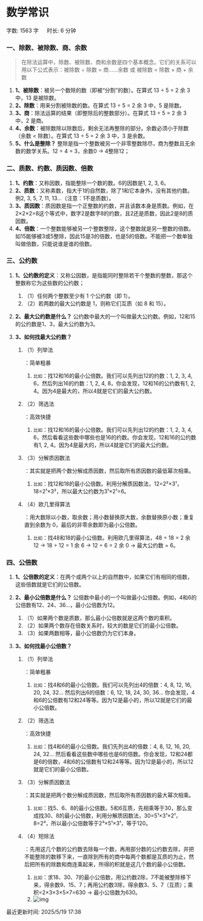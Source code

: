 # 数学常识[](https://sakib.local/数量关系/数学常识.html#数学常识)

 字数: 1563 字   时长: 6 分钟

### 一、除数、被除数、商、余数[](https://sakib.local/数量关系/数学常识.html#一、除数、被除数、商、余数)

> 在除法运算中，除数、被除数、商和余数是四个基本概念。它们的关系可以用以下公式表示：被除数 ÷ 除数 = 商……余数 或 被除数 = 除数 × 商 + 余数

1. **1、被除数**：被另一个数除的数（即被“分割”的数）。在算式 13 ÷ 5 = 2 余 3 中，13 是被除数。
2. **2、除数**：用来分割被除数的数。在算式 13 ÷ 5 = 2 余 3 中，5 是除数。
3. **3、商**：除法运算的结果（即整除后的整数部分）。在算式 13 ÷ 5 = 2 余 3 中，2 是商。
4. **4、余数**：被除数除以除数后，剩余无法再整除的部分。余数必须小于除数（余数 < 除数）。在算式 13 ÷ 5 = 2 余 3 中，3 是余数。
5. **5、什么是整除？** 整除是指一个整数被另一个非零整数除尽，商为整数且无余数的数学关系。12 ÷ 4 = 3，余数0 → 4整除12；

### 二、质数、约数、质因数、倍数[](https://sakib.local/数量关系/数学常识.html#二、质数、约数、质因数、倍数)

1. **1、约数**：又称因数，指能整除一个数的数。6的因数是1, 2, 3, 6。
2. **2、质数**：又称素数，指大于1的自然数，除了1和它本身外，没有其他约数。例2, 3, 5, 7, 11, 13...（注意：1不是质数）。
3. **3、质因数**：质因数是指一个正整数的约数，并且该数本身是质数。例如，在2×2×2=8这个等式中，数字2是数字8的约数，且2还是质数，因此2是8的质因数。
4. **4、倍数**：一个整数能够被另一个整数整除，这个整数就是另一整数的倍数。如15能够被3或5整除，因此15是3的倍数，也是5的倍数。不能把一个数单独叫做倍数，只能说谁是谁的倍数。

### 三、公约数[](https://sakib.local/数量关系/数学常识.html#三、公约数)

1. **1、公约数的定义**：又称‌公因数，是指能同时整除若干个整数的整数，那这个整数称它为这些数的公约数；

   1. （1）任何两个整数至少有 1 个公约数（即 1）。
   2. （2）若两数的最大公约数是 1，则称它们互质（如 8 和 15）。

2. **2、最大公约数是什么？** 公约数中最大的一个叫做最大公约数。例如，12和15的公约数是1、3，最大公约数为3。

3. **3、如何找最大公约数？**

   1. （1）列举法

      ：简单粗暴

      1. `比如`：找12和16的最小公倍数。我们可以先列出12的约数：1, 2, 3, 4, 6，然后列出16的约数：1, 2, 4, 8，你会发现，12和16的公约数有1, 2, 4。因为4是最大的，所以4就是它们的最大公约数。

   2. （2）筛选法

      ：高效快捷

      1. `比如`：找12和16的最小公倍数。我们可以先列出12的约数：1, 2, 3, 4, 6，然后看看这些数中哪些也是16的约数。你会发现，12和16的公约数有1, 2, 4。因为4是最大的，所以4就是它们的最大公约数。

   3. （3）分解质因数法

      ：其实就是把两个数分解成质因数，然后取所有质因数的最低幂次相乘。

      1. `比如`：找12和18的最小公倍数。利用分解质因数法，12=2²×3¹，18=2¹×3²，所以最大公约数为3¹×2¹=6。

   4. （4）欧几里得算法

      ：用大数除以小数，取余数；用小数替换原大数，余数替换原小数；重复直到余数为 0，最后的非零余数即为最小公倍数。

      1. `比如`：找48和18的最小公倍数。利用欧几里得算法，48 ÷ 18 = 2 余 12 → 18 ÷ 12 = 1 余 6 → 12 ÷ 6 = 2 余 0 → 最大公约数 = 6。

### 四、公倍数[](https://sakib.local/数量关系/数学常识.html#四、公倍数)

1. **1、公倍数的定义**：在两个或两个以上的自然数中，如果它们有相同的倍数，这些倍数就是它们的公倍数。

2. **2、最小公倍数是什么？** 公倍数中最小的一个叫做最小公倍数。例如，4和6的公倍数有12、24、36...，最小公倍数为12。

   1. （1）如果两个数是质数，那么最小公倍数就是这两个数的乘积。
   2. （2）如果两个数存在倍数关系时，较大的数是它们的最小公倍数。
   3. （3）如果两数相等，最小公倍数仍为它们本身。

3. **3、如何找最小公倍数？**

   1. （1）列举法

      ：简单粗暴

      1. `比如`：找4和6的最小公倍数。我们可以先列出4的倍数：4, 8, 12, 16, 20, 24, 32... 然后列出6的倍数：6, 12, 18, 24, 30, 36... 你会发现，4和6的公倍数有12和24等等。因为12是最小的，所以12就是它们的最小公倍数。

   2. （2）筛选法

      ：高效快捷

      1. `比如`：找4和6的最小公倍数。我们先列出4的倍数：4, 8, 12, 16, 20, 24, 32... 然后看看这些数中哪些也是6的倍数。你会发现，12和24都是6的倍数，4和6的公倍数有12和24等等。因为12是最小的，所以12就是它们的最小公倍数。

   3. （3）分解质因数法

      ：其实就是把两个数分解成质因数，然后取所有质因数的最大幂次相乘。

      1. `比如`：找5、6、8的最小公倍数。5和6互质，先相乘等于30，那么变成找30、8的最小公倍数，利用分解质因数法，30=5¹×3¹×2¹，8=2³，所以最小公倍数等于2³×5¹×3¹，等于120。

   4. （4）短除法

      ：先用这几个数的公约数去除每一个数，再用部分数的公约数去除，并把不能整除的数移下来，一直除到所有的商中每两个数都是互质的为止，然后把所有的除数和商连乘起来，所得的积就是这几个数的最小公倍数。

      1. `比如`：求18、30、7的最小公倍数，用公约数2除，7不能被整除移下来，得余数9、15、7；再用公约数3除，得余数3、5、7（互质）；乘积=2×3×3×5×7=630 → 最小公倍数为630。
      2. ![img](https://sakib.local/sl/dcf.png)



最近更新时间: 2025/5/19 17:38